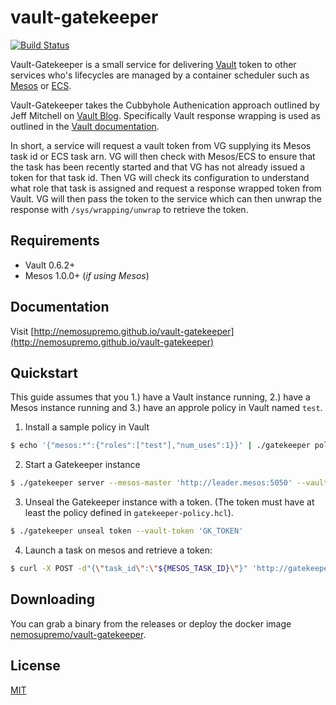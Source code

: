 vault-gatekeeper
=========

[![Build Status](https://travis-ci.org/nemosupremo/vault-gatekeeper.svg?branch=master)](https://travis-ci.org/nemosupremo/vault-gatekeeper)

Vault-Gatekeeper is a small service for delivering [Vault](https://www.vaultproject.io/) token
to other services who's lifecycles are managed by a container scheduler such as [Mesos](https://mesos.apache.org) or [ECS](https://aws.amazon.com/ecs/).

Vault-Gatekeeper takes the Cubbyhole Authenication approach outlined by Jeff Mitchell on [Vault Blog](https://www.hashicorp.com/blog/vault-cubbyhole-principles.html). Specifically Vault response wrapping is used as outlined in the [Vault documentation](https://www.vaultproject.io/docs/concepts/response-wrapping.html).

In short, a service will request a vault token from VG supplying its Mesos task id or ECS task arn. VG will then check with Mesos/ECS to
ensure that the task has been recently started and that VG has not already issued a token for that task id. Then VG will check its configuration to understand what role that task is assigned and request a response wrapped token from Vault. VG will then pass the token to the service which can then unwrap the response with `/sys/wrapping/unwrap` to retrieve the token.

## Requirements

* Vault 0.6.2+
* Mesos 1.0.0+ (*if using Mesos*)

## Documentation

Visit [http://nemosupremo.github.io/vault-gatekeeper](http://nemosupremo.github.io/vault-gatekeeper)

## Quickstart

This guide assumes that you 1.) have a Vault instance running, 2.) have a Mesos instance running and 3.) have an approle policy in Vault named `test`.

1. Install a sample policy in Vault
```sh
$ echo '{"mesos:*":{"roles":["test"],"num_uses":1}}' | ./gatekeeper policy update --vault-token 'MY_TOKEN' '-'
```
2. Start a Gatekeeper instance
```sh
$ ./gatekeeper server --mesos-master 'http://leader.mesos:5050' --vault-addr http://localhost:8200
```
3. Unseal the Gatekeeper instance with a token. (The token must have at least the policy defined in `gatekeeper-policy.hcl`).
```sh
$ ./gatekeeper unseal token --vault-token 'GK_TOKEN'
```
4. Launch a task on mesos and retrieve a token:
```sh
$ curl -X POST -d"{\"task_id\":\"${MESOS_TASK_ID}\"}" 'http://gatekeeper-host/token'
```

## Downloading

You can grab a binary from the releases or deploy the docker image [nemosupremo/vault-gatekeeper](https://hub.docker.com/r/nemosupremo/vault-gatekeeper/).

## License

[MIT](http://opensource.org/licenses/MIT)
